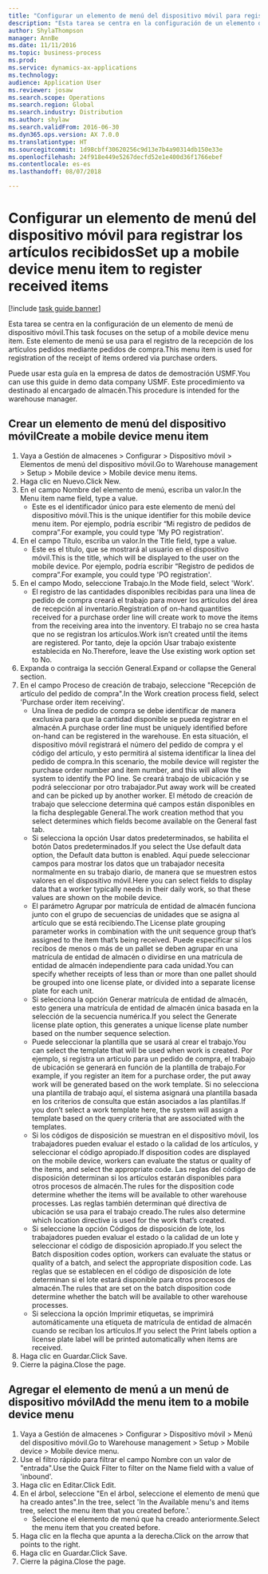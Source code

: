 ```yaml
--- 
title: "Configurar un elemento de menú del dispositivo móvil para registrar los artículos recibidos"
description: "Esta tarea se centra en la configuración de un elemento de menú de dispositivo móvil."
author: ShylaThompson
manager: AnnBe
ms.date: 11/11/2016
ms.topic: business-process
ms.prod: 
ms.service: dynamics-ax-applications
ms.technology: 
audience: Application User
ms.reviewer: josaw
ms.search.scope: Operations
ms.search.region: Global
ms.search.industry: Distribution
ms.author: shylaw
ms.search.validFrom: 2016-06-30
ms.dyn365.ops.version: AX 7.0.0
ms.translationtype: HT
ms.sourcegitcommit: 1d98cbff30620256c9d13e7b4a90314db150e33e
ms.openlocfilehash: 24f918e449e5267decfd52e1e400d36f1766ebef
ms.contentlocale: es-es
ms.lasthandoff: 08/07/2018

---
```

# <a name="set-up-a-mobile-device-menu-item-to-register-received-items"></a><span data-ttu-id="5d2e6-103">Configurar un elemento de menú del dispositivo móvil para registrar los artículos recibidos</span><span class="sxs-lookup"><span data-stu-id="5d2e6-103">Set up a mobile device menu item to register received items</span></span>

[!include [task guide banner](../../includes/task-guide-banner.md)]

<span data-ttu-id="5d2e6-104">Esta tarea se centra en la configuración de un elemento de menú de dispositivo móvil.</span><span class="sxs-lookup"><span data-stu-id="5d2e6-104">This task focuses on the setup of a mobile device menu item.</span></span> <span data-ttu-id="5d2e6-105">Este elemento de menú se usa para el registro de la recepción de los artículos pedidos mediante pedidos de compra.</span><span class="sxs-lookup"><span data-stu-id="5d2e6-105">This menu item is used for registration of the receipt of items ordered via purchase orders.</span></span> 

<span data-ttu-id="5d2e6-106">Puede usar esta guía en la empresa de datos de demostración USMF.</span><span class="sxs-lookup"><span data-stu-id="5d2e6-106">You can use this guide in demo data company USMF.</span></span> <span data-ttu-id="5d2e6-107">Este procedimiento va destinado al encargado de almacén.</span><span class="sxs-lookup"><span data-stu-id="5d2e6-107">This procedure is intended for the warehouse manager.</span></span>


## <a name="create-a-mobile-device-menu-item"></a><span data-ttu-id="5d2e6-108">Crear un elemento de menú del dispositivo móvil</span><span class="sxs-lookup"><span data-stu-id="5d2e6-108">Create a mobile device menu item</span></span>
1. <span data-ttu-id="5d2e6-109">Vaya a Gestión de almacenes > Configurar > Dispositivo móvil > Elementos de menú del dispositivo móvil.</span><span class="sxs-lookup"><span data-stu-id="5d2e6-109">Go to Warehouse management > Setup > Mobile device > Mobile device menu items.</span></span>
2. <span data-ttu-id="5d2e6-110">Haga clic en Nuevo.</span><span class="sxs-lookup"><span data-stu-id="5d2e6-110">Click New.</span></span>
3. <span data-ttu-id="5d2e6-111">En el campo Nombre del elemento de menú, escriba un valor.</span><span class="sxs-lookup"><span data-stu-id="5d2e6-111">In the Menu item name field, type a value.</span></span>
    * <span data-ttu-id="5d2e6-112">Este es el identificador único para este elemento de menú del dispositivo móvil.</span><span class="sxs-lookup"><span data-stu-id="5d2e6-112">This is the unique identifier for this mobile device menu item.</span></span> <span data-ttu-id="5d2e6-113">Por ejemplo, podría escribir “Mi registro de pedidos de compra”.</span><span class="sxs-lookup"><span data-stu-id="5d2e6-113">For example, you could type 'My PO registration'.</span></span>  
4. <span data-ttu-id="5d2e6-114">En el campo Título, escriba un valor.</span><span class="sxs-lookup"><span data-stu-id="5d2e6-114">In the Title field, type a value.</span></span>
    * <span data-ttu-id="5d2e6-115">Este es el título, que se mostrará al usuario en el dispositivo móvil.</span><span class="sxs-lookup"><span data-stu-id="5d2e6-115">This is the title, which will be displayed to the user on the mobile device.</span></span> <span data-ttu-id="5d2e6-116">Por ejemplo, podría escribir “Registro de pedidos de compra”.</span><span class="sxs-lookup"><span data-stu-id="5d2e6-116">For example, you could type 'PO registration'.</span></span>  
5. <span data-ttu-id="5d2e6-117">En el campo Modo, seleccione Trabajo.</span><span class="sxs-lookup"><span data-stu-id="5d2e6-117">In the Mode field, select 'Work'.</span></span>
    * <span data-ttu-id="5d2e6-118">El registro de las cantidades disponibles recibidas para una línea de pedido de compra creará el trabajo para mover los artículos del área de recepción al inventario.</span><span class="sxs-lookup"><span data-stu-id="5d2e6-118">Registration of on-hand quantities received for a purchase order line will create work to move the items from the receiving area into the inventory.</span></span> <span data-ttu-id="5d2e6-119">El trabajo no se crea hasta que no se registran los artículos.</span><span class="sxs-lookup"><span data-stu-id="5d2e6-119">Work isn’t created until the items are registered.</span></span>  <span data-ttu-id="5d2e6-120">Por tanto, deje la opción Usar trabajo existente establecida en No.</span><span class="sxs-lookup"><span data-stu-id="5d2e6-120">Therefore, leave the Use existing work option set to No.</span></span>  
6. <span data-ttu-id="5d2e6-121">Expanda o contraiga la sección General.</span><span class="sxs-lookup"><span data-stu-id="5d2e6-121">Expand or collapse the General section.</span></span>
7. <span data-ttu-id="5d2e6-122">En el campo Proceso de creación de trabajo, seleccione "Recepción de artículo del pedido de compra".</span><span class="sxs-lookup"><span data-stu-id="5d2e6-122">In the Work creation process field, select 'Purchase order item receiving'.</span></span>
    * <span data-ttu-id="5d2e6-123">Una línea de pedido de compra se debe identificar de manera exclusiva para que la cantidad disponible se pueda registrar en el almacén.</span><span class="sxs-lookup"><span data-stu-id="5d2e6-123">A purchase order line must be uniquely identified before on-hand can be registered in the warehouse.</span></span> <span data-ttu-id="5d2e6-124">En esta situación, el dispositivo móvil registrará el número del pedido de compra y el código del artículo, y esto permitirá al sistema identificar la línea del pedido de compra.</span><span class="sxs-lookup"><span data-stu-id="5d2e6-124">In this scenario, the mobile device will register the purchase order number and item number, and this will allow the system to identify the PO line.</span></span> <span data-ttu-id="5d2e6-125">Se creará trabajo de ubicación y se podrá seleccionar por otro trabajador.</span><span class="sxs-lookup"><span data-stu-id="5d2e6-125">Put away work will be created and can be picked up by another worker.</span></span>    <span data-ttu-id="5d2e6-126">El método de creación de trabajo que seleccione determina qué campos están disponibles en la ficha desplegable General.</span><span class="sxs-lookup"><span data-stu-id="5d2e6-126">The work creation method that you select determines which fields become available on the General fast tab.</span></span>  
    * <span data-ttu-id="5d2e6-127">Si selecciona la opción Usar datos predeterminados, se habilita el botón Datos predeterminados.</span><span class="sxs-lookup"><span data-stu-id="5d2e6-127">If you select the Use default data option, the Default data button is enabled.</span></span> <span data-ttu-id="5d2e6-128">Aquí puede seleccionar campos para mostrar los datos que un trabajador necesita normalmente en su trabajo diario, de manera que se muestren estos valores en el dispositivo móvil.</span><span class="sxs-lookup"><span data-stu-id="5d2e6-128">Here you can select fields to display data that a worker typically needs in their daily work, so that these values are shown on the mobile device.</span></span>  
    * <span data-ttu-id="5d2e6-129">El parámetro Agrupar por matrícula de entidad de almacén funciona junto con el grupo de secuencias de unidades que se asigna al artículo que se está recibiendo.</span><span class="sxs-lookup"><span data-stu-id="5d2e6-129">The License plate grouping parameter  works in combination with the unit sequence group that’s assigned to the item that’s being received.</span></span> <span data-ttu-id="5d2e6-130">Puede especificar si los recibos de menos o más de un pallet se deben agrupar en una matrícula de entidad de almacén o dividirse en una matrícula de entidad de almacén independiente para cada unidad.</span><span class="sxs-lookup"><span data-stu-id="5d2e6-130">You can specify whether receipts of less than or more than one pallet should be grouped into one license plate, or divided into a separate license plate for each unit.</span></span>  
    * <span data-ttu-id="5d2e6-131">Si selecciona la opción Generar matrícula de entidad de almacén, esto genera una matrícula de entidad de almacén única basada en la selección de la secuencia numérica.</span><span class="sxs-lookup"><span data-stu-id="5d2e6-131">If you select the Generate license plate  option, this generates a unique license plate number based on the number sequence selection.</span></span>   
    * <span data-ttu-id="5d2e6-132">Puede seleccionar la plantilla que se usará al crear el trabajo.</span><span class="sxs-lookup"><span data-stu-id="5d2e6-132">You can select the template that will be used when work is created.</span></span> <span data-ttu-id="5d2e6-133">Por ejemplo, si registra un artículo para un pedido de compra, el trabajo de ubicación se generará en función de la plantilla de trabajo.</span><span class="sxs-lookup"><span data-stu-id="5d2e6-133">For example, if you register an item for a purchase order, the put away work will be generated based on the work template.</span></span> <span data-ttu-id="5d2e6-134">Si no selecciona una plantilla de trabajo aquí, el sistema asignará una plantilla basada en los criterios de consulta que están asociados a las plantillas.</span><span class="sxs-lookup"><span data-stu-id="5d2e6-134">If you don’t select a work template here, the system will assign a template based on the query criteria that are associated with the templates.</span></span>  
    * <span data-ttu-id="5d2e6-135">Si los códigos de disposición se muestran en el dispositivo móvil, los trabajadores pueden evaluar el estado o la calidad de los artículos, y seleccionar el código apropiado.</span><span class="sxs-lookup"><span data-stu-id="5d2e6-135">If disposition codes are displayed on the mobile device, workers can evaluate the status or quality of the items, and select the appropriate code.</span></span> <span data-ttu-id="5d2e6-136">Las reglas del código de disposición determinan si los artículos estarán disponibles para otros procesos de almacén.</span><span class="sxs-lookup"><span data-stu-id="5d2e6-136">The rules for  the disposition code determine whether the items will be available to other warehouse processes.</span></span> <span data-ttu-id="5d2e6-137">Las reglas también determinan qué directiva de ubicación se usa para el trabajo creado.</span><span class="sxs-lookup"><span data-stu-id="5d2e6-137">The rules also determine which location directive is used for the work that’s created.</span></span>   
    * <span data-ttu-id="5d2e6-138">Si seleccione la opción Códigos de disposición de lote, los trabajadores pueden evaluar el estado o la calidad de un lote y seleccionar el código de disposición apropiado.</span><span class="sxs-lookup"><span data-stu-id="5d2e6-138">If you select the Batch disposition codes option, workers can evaluate the status or quality of a batch, and select the appropriate disposition code.</span></span>  <span data-ttu-id="5d2e6-139">Las reglas que se establecen en el código de disposición de lote determinan si el lote estará disponible para otros procesos de almacén.</span><span class="sxs-lookup"><span data-stu-id="5d2e6-139">The rules that are set on the batch disposition code determine whether the batch will be available to other warehouse processes.</span></span>  
    * <span data-ttu-id="5d2e6-140">Si selecciona la opción Imprimir etiquetas, se imprimirá automáticamente una etiqueta de matrícula de entidad de almacén cuando se reciban los artículos.</span><span class="sxs-lookup"><span data-stu-id="5d2e6-140">If you select the Print labels option a license plate label will be printed automatically when items are received.</span></span>  
8. <span data-ttu-id="5d2e6-141">Haga clic en Guardar.</span><span class="sxs-lookup"><span data-stu-id="5d2e6-141">Click Save.</span></span>
9. <span data-ttu-id="5d2e6-142">Cierre la página.</span><span class="sxs-lookup"><span data-stu-id="5d2e6-142">Close the page.</span></span>

## <a name="add-the-menu-item-to-a-mobile-device-menu"></a><span data-ttu-id="5d2e6-143">Agregar el elemento de menú a un menú de dispositivo móvil</span><span class="sxs-lookup"><span data-stu-id="5d2e6-143">Add the menu item to a mobile device menu</span></span>
1. <span data-ttu-id="5d2e6-144">Vaya a Gestión de almacenes > Configurar > Dispositivo móvil > Menú del dispositivo móvil.</span><span class="sxs-lookup"><span data-stu-id="5d2e6-144">Go to Warehouse management > Setup > Mobile device > Mobile device menu.</span></span>
2. <span data-ttu-id="5d2e6-145">Use el filtro rápido para filtrar el campo Nombre con un valor de "entrada".</span><span class="sxs-lookup"><span data-stu-id="5d2e6-145">Use the Quick Filter to filter on the Name field with a value of 'inbound'.</span></span>
3. <span data-ttu-id="5d2e6-146">Haga clic en Editar.</span><span class="sxs-lookup"><span data-stu-id="5d2e6-146">Click Edit.</span></span>
4. <span data-ttu-id="5d2e6-147">En el árbol, seleccione "En el árbol, seleccione el elemento de menú que ha creado antes".</span><span class="sxs-lookup"><span data-stu-id="5d2e6-147">In the tree, select 'In the Available menu's and items tree, select the menu item that you created before.'.</span></span>
    * <span data-ttu-id="5d2e6-148">Seleccione el elemento de menú que ha creado anteriormente.</span><span class="sxs-lookup"><span data-stu-id="5d2e6-148">Select the menu item that you created before.</span></span>  
5. <span data-ttu-id="5d2e6-149">Haga clic en la flecha que apunta a la derecha.</span><span class="sxs-lookup"><span data-stu-id="5d2e6-149">Click on the arrow that points to the right.</span></span>
6. <span data-ttu-id="5d2e6-150">Haga clic en Guardar.</span><span class="sxs-lookup"><span data-stu-id="5d2e6-150">Click Save.</span></span>
7. <span data-ttu-id="5d2e6-151">Cierre la página.</span><span class="sxs-lookup"><span data-stu-id="5d2e6-151">Close the page.</span></span>


